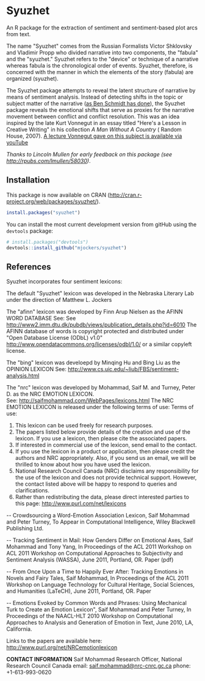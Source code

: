 # Syuzhet
An R package for the extraction of sentiment and sentiment-based plot arcs from text.

The name "Syuzhet" comes from the Russian Formalists Victor Shklovsky and Vladimir Propp who divided narrative into two components, the "fabula" and the "syuzhet."  Syuzhet refers to the "device" or technique of a narrative whereas fabula is the chronological order of events.  Syuzhet, therefore, is concerned with the manner in which the elements of the story (fabula) are organized (syuzhet).

The Syuzhet package attempts to reveal the latent structure of narrative by means of sentiment analysis.  Instead of detecting shifts in the topic or subject matter of the narrative ([as Ben Schmidt has done](http://sappingattention.blogspot.com/2014/12/fundamental-plot-arcs-seen-through.html)), the Syuzhet package reveals the emotional shifts that serve as proxies for the narrative movement between conflict and conflict resolution.  This was an idea inspired by the late Kurt Vonnegut in an essay titled "Here's a Lesson in Creative Writing" in his collection *A Man Without A Country* ( Random House, 2007).  [A lecture Vonnegut gave on this subject is available via youTube](https://www.youtube.com/watch?v=oP3c1h8v2ZQ)

*Thanks to Lincoln Mullen for early feedback on this package (see http://rpubs.com/lmullen/58030)*.

## Installation

This package is now available on CRAN (http://cran.r-project.org/web/packages/syuzhet/). 

```R
install.packages("syuzhet")
```
You can install the most current development version from gitHub using the ```devtools``` package:

```R
# install.packages("devtools")
devtools::install_github("mjockers/syuzhet")
```
## References
Syuzhet incorporates four sentiment lexicons:

The default "Syuzhet" lexicon was developed in the Nebraska Literary Lab under the direction of Matthew L. Jockers 

The "afinn" lexicon was developed by Finn Arup Nielsen as the AFINN WORD DATABASE
See: See http://www2.imm.dtu.dk/pubdb/views/publication_details.php?id=6010
The AFINN database of words is copyright protected and distributed under
"Open Database License (ODbL) v1.0" http://www.opendatacommons.org/licenses/odbl/1.0/ or a similar copyleft license.

The "bing" lexicon was develoepd by Minqing Hu and Bing Liu as the OPINION LEXICON
See: http://www.cs.uic.edu/~liub/FBS/sentiment-analysis.html

The "nrc" lexicon was developed by Mohammad, Saif M. and Turney, Peter D. as the NRC EMOTION LEXICON.  
See: http://saifmohammad.com/WebPages/lexicons.html
The NRC EMOTION LEXICON is released under the following terms of use:
Terms of use:

1. This lexicon can be used freely for research purposes. 
2. The papers listed below provide details of the creation and use of 
   the lexicon. If you use a lexicon, then please cite the associated 
   papers.
3. If interested in commercial use of the lexicon, send email to the 
   contact. 
4. If you use the lexicon in a product or application, then please 
   credit the authors and NRC appropriately. Also, if you send us an 
   email, we will be thrilled to know about how you have used the 
   lexicon.
5. National Research Council Canada (NRC) disclaims any responsibility 
   for the use of the lexicon and does not provide technical support. 
   However, the contact listed above will be happy to respond to 
   queries and clarifications.
6. Rather than redistributing the data, please direct interested 
   parties to this page:
   http://www.purl.com/net/lexicons 

-- Crowdsourcing a Word-Emotion Association Lexicon, Saif Mohammad and
Peter Turney, To Appear in Computational Intelligence, Wiley Blackwell
Publishing Ltd.
    
-- Tracking Sentiment in Mail: How Genders Differ on Emotional Axes,
Saif Mohammad and Tony Yang, In Proceedings of the ACL 2011 Workshop
on ACL 2011 Workshop on Computational Approaches to Subjectivity and
Sentiment Analysis (WASSA), June 2011, Portland, OR.  Paper (pdf)
    
-- From Once Upon a Time to Happily Ever After: Tracking Emotions in
Novels and Fairy Tales, Saif Mohammad, In Proceedings of the ACL 2011
Workshop on Language Technology for Cultural Heritage, Social
Sciences, and Humanities (LaTeCH), June 2011, Portland, OR.  Paper
 	 
-- Emotions Evoked by Common Words and Phrases: Using Mechanical Turk
to Create an Emotion Lexicon", Saif Mohammad and Peter Turney, In
Proceedings of the NAACL-HLT 2010 Workshop on Computational Approaches
to Analysis and Generation of Emotion in Text, June 2010, LA,
California.

Links to the papers are available here:
http://www.purl.org/net/NRCemotionlexicon

**CONTACT INFORMATION**
Saif Mohammad
Research Officer, National Research Council Canada
email: saif.mohammad@nrc-cnrc.gc.ca
phone: +1-613-993-0620
